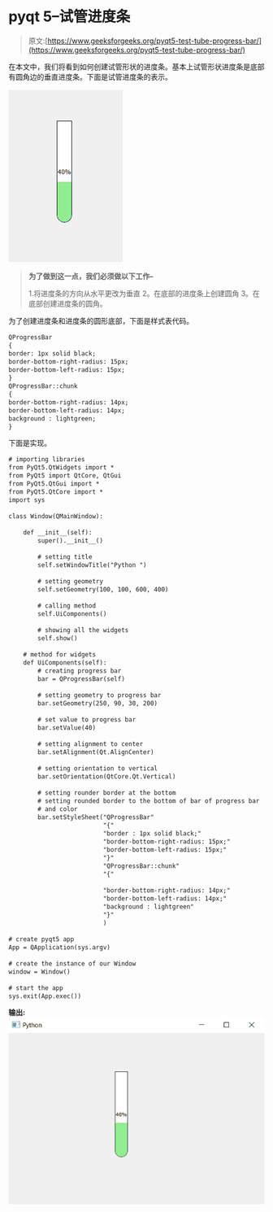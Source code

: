 # pyqt 5–试管进度条

> 原文:[https://www.geeksforgeeks.org/pyqt5-test-tube-progress-bar/](https://www.geeksforgeeks.org/pyqt5-test-tube-progress-bar/)

在本文中，我们将看到如何创建试管形状的进度条。基本上试管形状进度条是底部有圆角边的垂直进度条。下面是试管进度条的表示。

![](img/346aee70dea1026b6b89a2020cca2af8.png)

> **为了做到这一点，我们必须做以下工作–**
> 
> 1.将进度条的方向从水平更改为垂直
> 2。在底部的进度条上创建圆角
> 3。在底部创建进度条的圆角。

为了创建进度条和进度条的圆形底部，下面是样式表代码。

```
QProgressBar
{
border: 1px solid black;
border-bottom-right-radius: 15px;
border-bottom-left-radius: 15px;
}
QProgressBar::chunk 
{
border-bottom-right-radius: 14px;
border-bottom-left-radius: 14px;
background : lightgreen;
}      

```

下面是实现。

```
# importing libraries
from PyQt5.QtWidgets import * 
from PyQt5 import QtCore, QtGui
from PyQt5.QtGui import * 
from PyQt5.QtCore import * 
import sys

class Window(QMainWindow):

    def __init__(self):
        super().__init__()

        # setting title
        self.setWindowTitle("Python ")

        # setting geometry
        self.setGeometry(100, 100, 600, 400)

        # calling method
        self.UiComponents()

        # showing all the widgets
        self.show()

    # method for widgets
    def UiComponents(self):
        # creating progress bar
        bar = QProgressBar(self)

        # setting geometry to progress bar
        bar.setGeometry(250, 90, 30, 200)

        # set value to progress bar
        bar.setValue(40)

        # setting alignment to center
        bar.setAlignment(Qt.AlignCenter)

        # setting orientation to vertical
        bar.setOrientation(QtCore.Qt.Vertical)

        # setting rounder border at the bottom
        # setting rounded border to the bottom of bar of progress bar
        # and color
        bar.setStyleSheet("QProgressBar"
                          "{"
                          "border : 1px solid black;"
                          "border-bottom-right-radius: 15px;"
                          "border-bottom-left-radius: 15px;"
                          "}"
                          "QProgressBar::chunk"
                          "{"                         

                          "border-bottom-right-radius: 14px;"
                          "border-bottom-left-radius: 14px;"
                          "background : lightgreen"
                          "}"
                          )

# create pyqt5 app
App = QApplication(sys.argv)

# create the instance of our Window
window = Window()

# start the app
sys.exit(App.exec())
```

**输出:**
![](img/6d313130586e1b7f09ce2be23a0253f8.png)